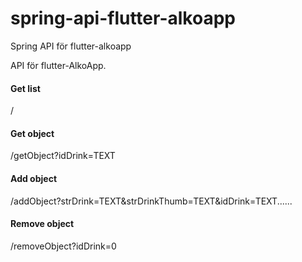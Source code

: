 # spring-api-flutter-alkoapp
Spring API för flutter-alkoapp

API för flutter-AlkoApp.

#### Get list
/

#### Get object

/getObject?idDrink=TEXT

#### Add object

/addObject?strDrink=TEXT&strDrinkThumb=TEXT&idDrink=TEXT......

#### Remove object

/removeObject?idDrink=0
